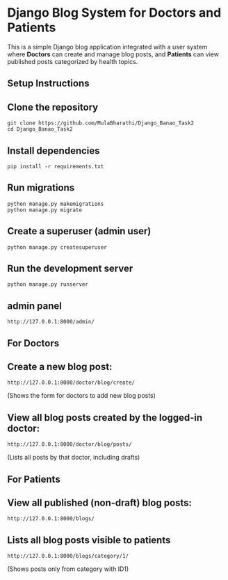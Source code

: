 # Django Blog System for Doctors and Patients

This is a simple Django blog application integrated with a user system where **Doctors** can create and manage blog posts, and **Patients** can view published posts categorized by health topics.


## Setup Instructions

## **Clone the repository**

```
git clone https://github.com/MulaBharathi/Django_Banao_Task2
cd Django_Banao_Task2
```

## Install dependencies

```
pip install -r requirements.txt
```

## Run migrations

```
python manage.py makemigrations
python manage.py migrate
```

## Create a superuser (admin user)

```
python manage.py createsuperuser
```

## Run the development server

```
python manage.py runserver
```

## admin panel
```
http://127.0.0.1:8000/admin/
```

## For Doctors
## Create a new blog post:

```
http://127.0.0.1:8000/doctor/blog/create/
```
(Shows the form for doctors to add new blog posts)

## View all blog posts created by the logged-in doctor:

```
http://127.0.0.1:8000/doctor/blog/posts/
```
(Lists all posts by that doctor, including drafts)

## For Patients
## View all published (non-draft) blog posts:

```
http://127.0.0.1:8000/blogs/
```


## Lists all blog posts visible to patients
```
http://127.0.0.1:8000/blogs/category/1/
```
(Shows posts only from category with ID1)
